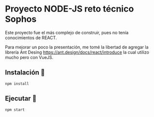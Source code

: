# Proyecto NODE-JS reto técnico Sophos

Este proyecto fue el más complejo de construir, pues no tenía conocimientos de REACT.

Para mejorar un poco la presentación, me tomé la libertad de agregar la librería Ant Desing https://ant.design/docs/react/introduce la cual utilizo mucho pero con VueJS.

## Instalación 🔧

```
npm install
```

## Ejecutar 🚀
```
npm start
```
